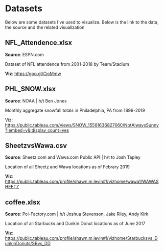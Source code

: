 # Datasets
Below are some datasets I've used to visualize.  Below is the link to the data, the source and the related visualization

## NFL_Attendence.xlsx

**Source**: ESPN.com

Dataset of NFL attendence from 2001-2018 by Team/Stadium

**Viz**: https://goo.gl/CjoMmw



## PHL_SNOW.xlsx

**Source**: NOAA | h/t Ben Jones

Monthly aggregate snowfall totals in Philadelphia, PA from 1899-2019

Viz: https://public.tableau.com/views/SNOW_15561636827060/NotAlwaysSunny?:embed=y&:display_count=yes



## SheetzvsWawa.csv

**Source**: Sheetz.com and Wawa.com Public API | h/t to Josh Tapley

Location of all Sheetz and Wawa locations as of Febrary 2019

**Viz**: https://public.tableau.com/profile/shawn.m.levin#!/vizhome/wawa1/WAWASHEETZ



## coffee.xlsx

**Source**: Poi-Factory.com | h/t Joshua Stevenson, Jake Riley, Andy Kirk

Location of all Starbucks and Dunkin Donut locations as of June 2017

**Viz**: https://public.tableau.com/profile/shawn.m.levin#!/vizhome/Starbucksvs_DunkinDonuts/SBvs_DD
